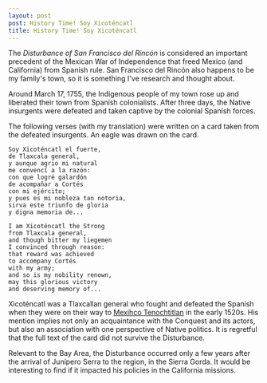 ```yaml
---
layout: post
post: History Time! Soy Xicoténcatl
title: History Time! Soy Xicoténcatl
---
```


The _Disturbance of San Francisco del Rincón_ is considered an important precedent of the Mexican War of Independence that freed Mexico (and California) from Spanish rule. San Francisco del Rincón also happens to be my family's town, so it is something I've research and thought about.

Around March 17, 1755, the Indigenous people of my town rose up and liberated their town from Spanish colonialists. After three days, the Native insurgents were defeated and taken captive by the colonial Spanish forces.

The following verses (with my translation) were written on a card taken from the defeated insurgents. An eagle was drawn on the card.

	Soy Xicoténcatl el fuerte,
	de Tlaxcala general,
	y aunque agrio mi natural
	me convencí a la razón:
	con que logré galardón
	de acompañar a Cortés
	con mi ejército;
	y pues es mi nobleza tan notoria,
	sirva este triunfo de gloria
	y digna memoria de...

	I am Xicoténcatl the Strong
	from Tlaxcala general,
	and though bitter my liegemen
	I convinced through reason:
	that reward was achieved
	to accompany Cortés
	with my army;
	and so is my nobility renown,
	may this glorious victory
	and deserving memory of...

Xicoténcatl was a Tlaxcallan general who fought and defeated the Spanish when they were on their way to [Mexihco Tenochtitlan](https://nah.wikipedia.org/wiki/Mexihco_Tenochtitlan) in the early 1520s. His mention implies not only an acquaintance with the Conquest and its actors, but also an association with one perspective of Native politics. It is regretful that the full text of the card did not survive the Disturbance.

Relevant to the Bay Area, the Disturbance occurred only a few years after the arrival of Junípero Serra to the region, in the Sierra Gorda. It would be interesting to find if it impacted his policies in the California missions.
